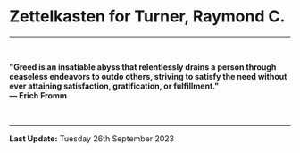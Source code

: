 # Zettelkasten for Turner, Raymond C.

---

</br>

**"Greed is an insatiable abyss that relentlessly drains a person through ceaseless endeavors to outdo others, striving to satisfy the need without ever attaining satisfaction, gratification, or fulfillment."\
― Erich Fromm**

</br>

---

**Last Update:** Tuesday 26th September 2023
